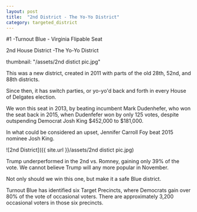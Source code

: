```yaml
---
layout: post
title:  "2nd District - The Yo-Yo District"
category: targeted_district
---
```


#1 -Turnout Blue - Virginia Flipable Seat

2nd House District -The Yo-Yo District

thumbnail: "/assets/2nd distict pic.jpg"

This was a new district, created in 2011 with parts of the old 28th, 52nd, and 88th districts.

Since then, it has switch parties, or yo-yo'd back and forth in every House of Delgates election.
<!--more-->
We won this seat in 2013, by beating incumbent Mark Dudenhefer, who won the seat back in 2015, when Dudenfefer won by only 125 votes, despite outspending Democrat Josh King $452,000 to $181,000. 

In what could be considered an upset, Jennifer Carroll Foy beat 2015 nominee Josh King.

![2nd District]({{ site.url }}/assets/2nd distict pic.jpg)

Trump underperformed in the 2nd vs. Romney, gaining only 39% of the vote. We cannot believe Trump will any more popular in November.

Not only should we win this one, but make it a safe Blue district.

Turnout Blue has identified six Target Precincts, where Democrats gain over 80% of the vote of occasional voters. There are approximately 3,200 occasional voters in those six precincts.




